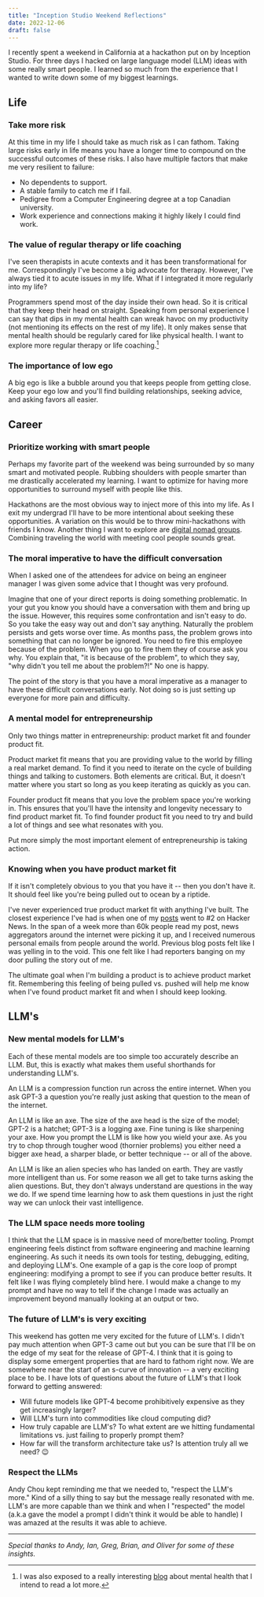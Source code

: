```yaml
---
title: "Inception Studio Weekend Reflections"
date: 2022-12-06
draft: false
---
```


I recently spent a weekend in California at a hackathon put on by Inception Studio. For three days I hacked on large language model (LLM) ideas with some really smart people. I learned so much from the experience that I wanted to write down some of my biggest learnings.

## Life

### Take more risk

At this time in my life I should take as much risk as I can fathom. Taking large risks early in life means you have a longer time to compound on the successful outcomes of these risks. I also have multiple factors that make me very resilient to failure:

- No dependents to support.
- A stable family to catch me if I fail.
- Pedigree from a Computer Engineering degree at a top Canadian university.
- Work experience and connections making it highly likely I could find work.

### The value of regular therapy or life coaching

I've seen therapists in acute contexts and it has been transformational for me. Correspondingly I've become a big advocate for therapy. However, I've always tied it to acute issues in my life. What if I integrated it more regularly into my life?

Programmers spend most of the day inside their own head. So it is critical that they keep their head on straight. Speaking from personal experience I can say that dips in my mental health can wreak havoc on my productivity (not mentioning its effects on the rest of my life). It only makes sense that mental health should be regularly cared for like physical health. I want to explore more regular therapy or life coaching.[^1]

### The importance of low ego

A big ego is like a bubble around you that keeps people from getting close. Keep your ego low and you'll find building relationships, seeking advice, and asking favors all easier.

## Career

### Prioritize working with smart people

Perhaps my favorite part of the weekend was being surrounded by so many smart and motivated people. Rubbing shoulders with people smarter than me drastically accelerated my learning. I want to optimize for having more opportunities to surround myself with people like this.

Hackathons are the most obvious way to inject more of this into my life. As I exit my undergrad I'll have to be more intentional about seeking these opportunities. A variation on this would be to throw mini-hackathons with friends I know. Another thing I want to explore are [digital nomad groups](https://www.remoteyear.com/). Combining traveling the world with meeting cool people sounds great.

### The moral imperative to have the difficult conversation

When I asked one of the attendees for advice on being an engineer manager I was given some advice that I thought was very profound.

Imagine that one of your direct reports is doing something problematic. In your gut you know you should have a conversation with them and bring up the issue. However, this requires some confrontation and isn't easy to do. So you take the easy way out and don't say anything. Naturally the problem persists and gets worse over time. As months pass, the problem grows into something that can no longer be ignored. You need to fire this employee because of the problem. When you go to fire them they of course ask you why. You explain that, "it is because of the problem", to which they say, "why didn't you tell me about the problem?!" No one is happy.

The point of the story is that you have a moral imperative as a manager to have these difficult conversations early. Not doing so is just setting up everyone for more pain and difficulty.

### A mental model for entrepreneurship

Only two things matter in entrepreneurship: product market fit and founder product fit.

Product market fit means that you are providing value to the world by filling a real market demand. To find it you need to iterate on the cycle of building things and talking to customers. Both elements are critical. But, it doesn't matter where you start so long as you keep iterating as quickly as you can.

Founder product fit means that you love the problem space you're working in. This ensures that you'll have the intensity and longevity necessary to find product market fit. To find founder product fit you need to try and build a lot of things and see what resonates with you.

Put more simply the most important element of entrepreneurship is taking action.

### Knowing when you have product market fit

If it isn't completely obvious to you that you have it -- then you don't have it. It should feel like you're being pulled out to ocean by a riptide.

I've never experienced true product market fit with anything I've built. The closest experience I've had is when one of my [posts](/blog/2022/productivity-porn/) went to #2 on Hacker News. In the span of a week more than 60k people read my post, news aggregators around the internet were picking it up, and I received numerous personal emails from people around the world. Previous blog posts felt like I was yelling in to the void. This one felt like I had reporters banging on my door pulling the story out of me.

The ultimate goal when I'm building a product is to achieve product market fit. Remembering this feeling of being pulled vs. pushed will help me know when I've found product market fit and when I should keep looking.

## LLM's

### New mental models for LLM's

Each of these mental models are too simple too accurately describe an LLM. But, this is exactly what makes them useful shorthands for understanding LLM's.

An LLM is a compression function run across the entire internet. When you ask GPT-3 a question you're really just asking that question to the mean of the internet.

An LLM is like an axe. The size of the axe head is the size of the model; GPT-2 is a hatchet; GPT-3 is a logging axe. Fine tuning is like sharpening your axe. How you prompt the LLM is like how you wield your axe. As you try to chop through tougher wood (thornier problems) you either need a bigger axe head, a sharper blade, or better technique -- or all of the above.

An LLM is like an alien species who has landed on earth. They are vastly more intelligent than us. For some reason we all get to take turns asking the alien questions. But, they don't always understand are questions in the way we do. If we spend time learning how to ask them questions in just the right way we can unlock their vast intelligence.

### The LLM space needs more tooling

I think that the LLM space is in massive need of more/better tooling. Prompt engineering feels distinct from software engineering and machine learning engineering. As such it needs its own tools for testing, debugging, editing, and deploying LLM's. One example of a gap is the core loop of prompt engineering: modifying a prompt to see if you can produce better results. It felt like I was flying completely blind here. I would make a change to my prompt and have no way to tell if the change I made was actually an improvement beyond manually looking at an output or two.

### The future of LLM's is very exciting

This weekend has gotten me very excited for the future of LLM's. I didn't pay much attention when GPT-3 came out but you can be sure that I'll be on the edge of my seat for the release of GPT-4. I think that it is going to display some emergent properties that are hard to fathom right now. We are somewhere near the start of an s-curve of innovation -- a very exciting place to be. I have lots of questions about the future of LLM's that I look forward to getting answered:

- Will future models like GPT-4 become prohibitively expensive as they get increasingly larger?
- Will LLM's turn into commodities like cloud computing did?
- How truly capable are LLM's? To what extent are we hitting fundamental limitations vs. just failing to properly prompt them?
- How far will the transform architecture take us? Is attention truly all we need? 😉

### Respect the LLMs

Andy Chou kept reminding me that we needed to, "respect the LLM's more." Kind of a silly thing to say but the message really resonated with me. LLM's are more capable than we think and when I "respected" the model (a.k.a gave the model a prompt I didn't think it would be able to handle) I was amazed at the results it was able to achieve.

---

_Special thanks to Andy, Ian, Greg, Brian, and Oliver for some of these insights._

[^1]: I was also exposed to a really interesting [blog](http://neuroticgradientdescent.blogspot.com/2021/03/threefold-training.html) about mental health that I intend to read a lot more.
